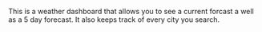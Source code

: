 This is a weather dashboard that allows you to see a current forcast a well as a 5 day forecast. It also keeps track of every city you search.
